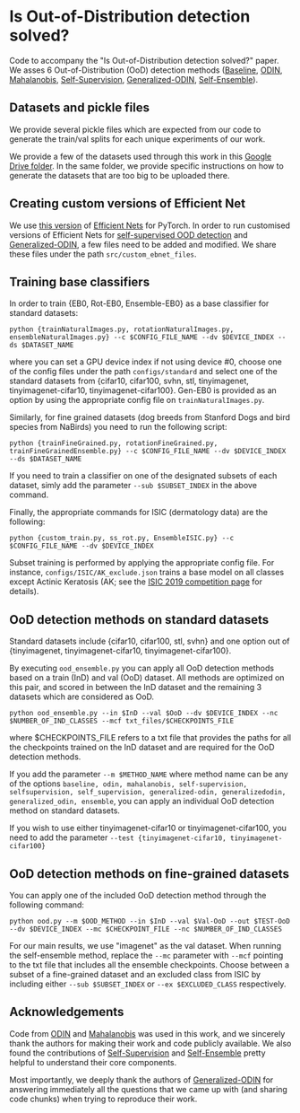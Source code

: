 # Is Out-of-Distribution detection solved?

Code to accompany the "Is Out-of-Distribution detection solved?" paper. We asses 6 Out-of-Distribution (OoD) detection methods ([Baseline](https://arxiv.org/abs/1610.02136), [ODIN](https://arxiv.org/abs/1706.02690), [Mahalanobis](https://arxiv.org/abs/1807.03888), [Self-Supervision](https://arxiv.org/pdf/1906.12340.pdf), [Generalized-ODIN](https://arxiv.org/abs/2002.11297), [Self-Ensemble](https://arxiv.org/abs/1809.03576)).

## Datasets and pickle files

We provide several pickle files which are expected from our code to generate the train/val splits for each unique experiments of our work.

We provide a few of the datasets used through this work in this [Google Drive folder](https://drive.google.com/drive/folders/1vX7cD33jI\_vsIgBw-05Mshju5HyK51Rm?usp=sharing). In the same folder, we provide specific instructions on how to generate the datasets that are too big to be uploaded there. 

## Creating custom versions of Efficient Net

We use [this version](https://github.com/lukemelas/EfficientNet-PyTorch) of [Efficient Nets](https://arxiv.org/abs/1905.11946) for PyTorch. In order to run customised versions of Efficient Nets for [self-supervised OOD detection](https://arxiv.org/pdf/1906.12340.pdf) and [Generalized-ODIN](https://arxiv.org/abs/2002.11297), a few files need to be added and modified. We share these files under the path `src/custom_ebnet_files`.

## Training base classifiers

In order to train {EB0, Rot-EB0, Ensemble-EB0} as a base classifier for standard datasets:

```python {trainNaturalImages.py, rotationNaturalImages.py, ensembleNaturalImages.py} --c $CONFIG_FILE_NAME --dv $DEVICE_INDEX --ds $DATASET_NAME```

where you can set a GPU device index if not using device #0, choose one of the config files under the path `configs/standard` and select one of the standard datasets from {cifar10, cifar100, svhn, stl, tinyimagenet, tinyimagenet-cifar10, tinyimagenet-cifar100}. Gen-EB0 is provided as an option by using the appropriate config file on `trainNaturalImages.py`.

Similarly, for fine grained datasets (dog breeds from Stanford Dogs and bird species from NaBirds) you need to run the following script:

```python {trainFineGrained.py, rotationFineGrained.py, trainFineGrainedEnsemble.py} --c $CONFIG_FILE_NAME --dv $DEVICE_INDEX --ds $DATASET_NAME```

If you need to train a classifier on one of the designated subsets of each dataset, simly add the parameter `--sub $SUBSET_INDEX` in the above command. 

Finally, the appropriate commands for ISIC (dermatology data) are the following:

```python {custom_train.py, ss_rot.py, EnsembleISIC.py} --c $CONFIG_FILE_NAME --dv $DEVICE_INDEX```

Subset training is performed by applying the appropriate config file. For instance, `configs/ISIC/AK_exclude.json` trains a base model on all classes except Actinic Keratosis (AK; see the [ISIC 2019 competition page](https://challenge2019.isic-archive.com) for details).

## OoD detection methods on standard datasets

Standard datasets include {cifar10, cifar100, stl, svhn} and one option out of {tinyimagenet, tinyimagenet-cifar10, tinyimagenet-cifar100}.

By executing `ood_ensemble.py` you can apply all OoD detection methods based on a train (InD) and val (OoD) dataset. All methods are optimized on this pair, and scored in between the InD dataset and the remaining 3 datasets which are considered as OoD.

```python ood_ensemble.py --in $InD --val $OoD --dv $DEVICE_INDEX --nc $NUMBER_OF_IND_CLASSES --mcf txt_files/$CHECKPOINTS_FILE```  

where $CHECKPOINTS_FILE refers to a txt file that provides the paths for all the checkpoints trained on the InD dataset and are required for the OoD detection methods.

If you add the parameter `--m $METHOD_NAME` where method name can be any of the options `baseline, odin, mahalanobis, self-supervision, selfsupervision, self_supervision, generalized-odin, generalizedodin, generalized_odin, ensemble`, you can apply an individual OoD detection method on standard datasets. 

If you wish to use either tinyimagenet-cifar10 or tinyimagenet-cifar100, you need to add the parameter `--test {tinyimagenet-cifar10, tinyimagenet-cifar100}`

## OoD detection methods on fine-grained datasets

You can apply one of the included OoD detection method through the following command:

```python ood.py --m $OOD_METHOD --in $InD --val $Val-OoD --out $TEST-OoD --dv $DEVICE_INDEX --mc $CHECKPOINT_FILE --nc $NUMBER_OF_IND_CLASSES```

For our main results, we use "imagenet" as the val dataset. When running the self-ensemble method, replace the `--mc` parameter with `--mcf` pointing to the txt file that includes all the ensemble checkpoints. Choose between a subset of a fine-grained dataset and an excluded class from ISIC by including either `--sub $SUBSET_INDEX` or `--ex $EXCLUDED_CLASS` respectively. 

## Acknowledgements

Code from [ODIN](https://github.com/facebookresearch/odin) and [Mahalanobis](https://github.com/pokaxpoka/deep_Mahalanobis_detector/) was used in this work, and we sincerely thank the authors for making their work and code publicly available. We also found the contributions of [Self-Supervision](https://github.com/hendrycks/ss-ood) and [Self-Ensemble](https://github.com/YU1ut/Ensemble-of-Leave-out-Classifiers) pretty helpful to understand their core components.

Most importantly, we deeply thank the authors of [Generalized-ODIN](https://arxiv.org/abs/2002.11297) for answering immediately all the questions that we came up with (and sharing code chunks) when trying to reproduce their work.
